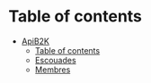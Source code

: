 # Table of contents

* [ApiB2K](README.md)
  * [Table of contents](gitbook/SUMMARY.md)
  * [Escouades](gitbook/escouade.md)
  * [Membres](gitbook/membres.md)
